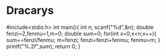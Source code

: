 # Dracarys
#include<stdio.h>
int main(){
  int n;
  scanf("%d",&n);
  double fenzi=2,fenmu=1,m=0;
  double sum=0;
  for(int x=0;x<n;x++){
    sum+=fenzi/fenmu;
    m=fenzi;
    fenzi=fenzi+fenmu;
    fenmu=m;
  }
  printf("%.2f",sum);
  return 0;
}
